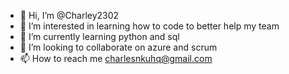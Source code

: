 - 👋 Hi, I’m @Charley2302
- 👀 I’m interested in learning how to code to better help my team
- 🌱 I’m currently learning python and sql
- 💞️ I’m looking to collaborate on azure and scrum
- 📫 How to reach me charlesnkuhq@gmail.com

<!---
Charley2302/Charley2302 is a ✨ special ✨ repository because its `README.md` (this file) appears on your GitHub profile.
You can click the Preview link to take a look at your changes.
--->
